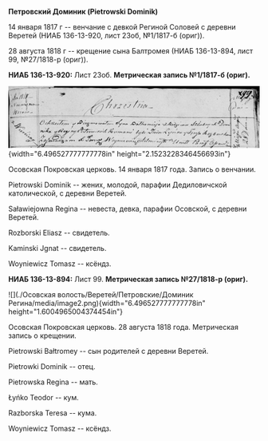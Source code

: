 **Петровский Доминик (Pietrowski Dominik)**

14 января 1817 г -- венчание с девкой Региной Соловей с деревни Веретей
(НИАБ 136-13-920, лист 23об, №1/1817-б (ориг)).

28 августа 1818 г -- крещение сына Балтромея (НИАБ 136-13-894, лист 99,
№27/1818-р (ориг)).

**НИАБ 136-13-920:** Лист 23об. **Метрическая запись №1/1817-б (ориг).**

![](./media/fd3745c24ca0422505da88a802b6e499ee7ec238.png){width="6.496527777777778in"
height="2.1523228346456693in"}

Осовская Покровская церковь. 14 января 1817 года. Запись о венчании.

Pietrowski Dominik -- жених, молодой, парафии Дедиловичской
католической, с деревни Веретей.

Saławiejowna Regina -- невеста, девка, парафии Осовской, с деревни
Веретей.

Rozborski Eliasz -- свидетель.

Kaminski Jgnat -- свидетель.

Woyniewicz Tomasz -- ксёндз.

**НИАБ 136-13-894:** Лист 99. **Метрическая запись №27/1818-р (ориг).**

![](./Осовская волость/Веретей/Петровские/Доминик Регина/media/image2.png){width="6.496527777777778in"
height="1.6004965004374454in"}

Осовская Покровская церковь. 28 августа 1818 года. Метрическая запись о
крещении.

Pietrowski Bałtromey -- сын родителей с деревни Веретей.

Pietrowki Dominik -- отец.

Pietrowska Regina -- мать.

Łyńko Teodor -- кум.

Razborska Teresa -- кума.

Woyniewicz Tomasz -- ксёндз.
